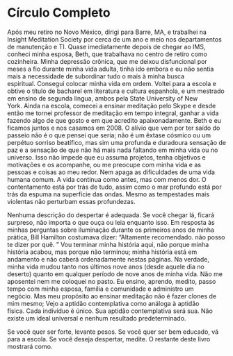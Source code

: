 # Círculo Completo

Após meu retiro no Novo México, dirigi para Barre, MA, e trabalhei na Insight Meditation Society por cerca de um ano e meio nos departamentos de manutenção e TI. Quase imediatamente depois de chegar ao IMS, conheci minha esposa, Beth, que trabalhava no centro de retiro como cozinheira. Minha depressão crônica, que me deixou disfuncional por meses a fio durante minha vida adulta, tinha ido embora e eu não sentia mais a necessidade de subordinar tudo o mais à minha busca espiritual. Consegui colocar minha vida em ordem. Voltei para a escola e obtive o título de bacharel em literatura e cultura espanhola, e um mestrado em ensino de segunda língua, ambos pela State University of New York. Ainda na escola, comecei a ensinar meditação pelo Skype e desde então me tornei professor de meditação em tempo integral, ganhar a vida fazendo algo de que gosto e em que acredito apaixonadamente. Beth e eu ficamos juntos e nos casamos em 2008. O alívio que vem por ter saído do passeio não é o que pensei que seria; não é um êxtase cósmico ou um perpétuo sorriso beatífico, mas sim uma profunda e duradoura sensação de paz e a sensação de que não há mais nada faltando em minha vida ou no universo. Isso não impede que eu assuma projetos, tenha objetivos e motivações e os acompanhe, ou me preocupe com minha vida e as pessoas e coisas ao meu redor. Nem apaga as dificuldades de uma vida humana comum. A vida continua como antes, mas com menos dor. O contentamento está por trás de tudo, assim como o mar profundo está por trás da espuma na superfície das ondas. Mesmo as tempestades mais violentas não perturbam essas profundezas.  

Nenhuma descrição do despertar é adequada. Se você chegar lá, ficará surpreso, não importa o que ouça ou leia enquanto isso. Em resposta às minhas perguntas sobre iluminação durante os primeiros anos de minha prática, Bill Hamilton costumava dizer: “Altamente recomendado. não posso te dizer por quê. ” Vou terminar minha história aqui, não porque minha história acabou, mas porque não terminou; minha história está em andamento e não caberá ordenadamente nestas páginas. Na verdade, minha vida mudou tanto nos últimos nove anos (desde aquele dia no deserto) quanto em qualquer período de nove anos de minha vida. Não me aposentei nem me coloquei no pasto. Eu ensino, aprendo, medito, passo tempo com minha esposa, família e comunidade e administro um negócio. Mas meu propósito ao ensinar meditação não é fazer clones de mim mesmo; Vejo a aptidão contemplativa como análoga à aptidão física. Cada indivíduo é único. Sua aptidão contemplativa será sua. Não existe um ideal universal e nenhum resultado predeterminado.

Se você quer ser forte, levante pesos. Se você quer ser bem educado, vá para a escola. Se você deseja despertar, medite. O restante deste livro mostrará como.